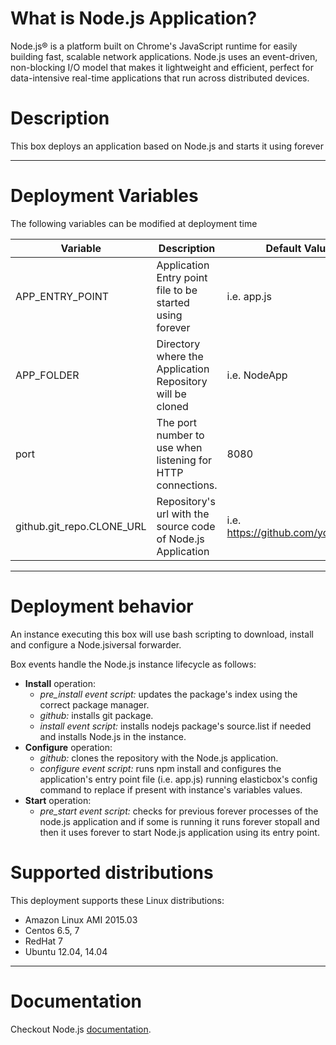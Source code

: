 # What is Node.js Application?
Node.js® is a platform built on Chrome's JavaScript runtime for easily building fast, scalable network applications. Node.js uses an event-driven, non-blocking I/O model that makes it lightweight and efficient, perfect for data-intensive real-time applications that run across distributed devices.

# Description
This box deploys an application based on Node.js and starts it using forever

***

# Deployment Variables

The following variables can be modified at deployment time

|  Variable                  | Description                                                      | Default Value                         |
|----------------------------|------------------------------------------------------------------|---------------------------------------|
|  APP_ENTRY_POINT           |  Application Entry point file to be started using forever        | i.e. app.js                           |
|  APP_FOLDER                |  Directory where the Application Repository will be cloned       | i.e. NodeApp                          |
|  port                      |  The port number to use when listening for HTTP connections.     | 8080                                  |
|  github.git_repo.CLONE_URL |  Repository's url with the source code of Node.js Application    | i.e. https://github.com/you/app.git 	|

***

# Deployment behavior
An instance executing this box will use bash scripting to download, install and configure a Node.jsiversal forwarder. 

Box events handle the Node.js instance lifecycle as follows:

+ **Install** operation:
    * *pre_install event script:* updates the package's index using the correct package manager.
    * *github:* installs git package.
    * *install event script:* installs nodejs package's source.list if needed and installs Node.js in the instance.
+ **Configure** operation:
	* *github:* clones the repository with the Node.js application.
	* *configure event script:* runs npm install and configures the application's entry point file (i.e. app.js) running elasticbox's config command to replace if present with instance's variables values.
+ **Start** operation:
	* *pre_start event script:* checks for previous forever processes of the node.js application and if some is running it runs forever stopall and then it uses forever to start Node.js application using its entry point.

# Supported distributions
This deployment supports these Linux distributions:

* Amazon Linux AMI 2015.03
* Centos 6.5, 7
* RedHat 7
* Ubuntu 12.04, 14.04

***

# Documentation
Checkout Node.js [documentation](https://nodejs.org/documentation/).